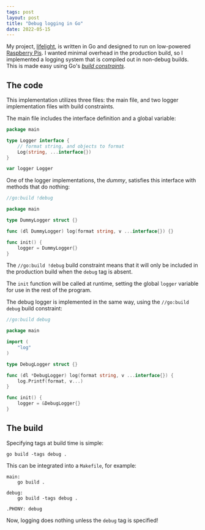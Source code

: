 ```yaml
---
tags: post
layout: post
title: "Debug logging in Go"
date: 2022-05-15
---
```


My project, [lifelight][lifelight], is written in Go and designed to run on
low-powered [Raspberry Pis][raspi]. I wanted minimal overhead in the production
build, so I implemented a logging system that is compiled out in non-debug
builds. This is made easy using Go's [_build constraints_][build-const].

[lifelight]: https://github.com/jcrd/lifelight
[raspi]: https://www.raspberrypi.com/products/raspberry-pi-zero/
[build-const]: https://pkg.go.dev/go/build#hdr-Build_Constraints

## The code

This implementation utilizes three files: the main file, and two logger
implementation files with build constraints.

The main file includes the interface definition and a global variable:

```go
package main

type Logger interface {
    // format string, and objects to format
    Log(string, ...interface{})
}

var logger Logger
```

One of the logger implementations, the _dummy_, satisfies this interface with
methods that do nothing:

```go
//go:build !debug

package main

type DummyLogger struct {}

func (dl DummyLogger) log(format string, v ...interface{}) {}

func init() {
    logger = DummyLogger{}
}
```

The `//go:build !debug` build constraint means that it will only be included in
the production build when the `debug` tag is absent.

The `init` function will be called at runtime, setting the global `logger`
variable for use in the rest of the program.

The debug logger is implemented in the same way, using the `//go:build debug`
build constraint:

```go
//go:build debug

package main

import (
	"log"
)

type DebugLogger struct {}

func (dl *DebugLogger) log(format string, v ...interface{}) {
    log.Printf(format, v...)
}

func init() {
	logger = &DebugLogger{}
}
```

## The build

Specifying tags at build time is simple:

```shell
go build -tags debug .
```

This can be integrated into a `Makefile`, for example:

```shell
main:
    go build .

debug:
    go build -tags debug .

.PHONY: debug
```

Now, logging does nothing unless the `debug` tag is specified!
